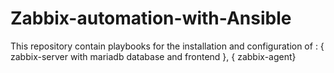 # Zabbix-automation-with-Ansible
This repository contain playbooks for the  installation and configuration of : { zabbix-server with mariadb database and frontend }, { zabbix-agent}
